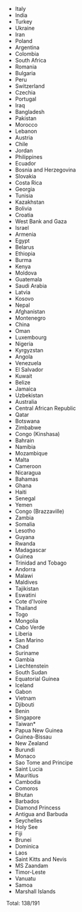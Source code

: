 * Italy
* India
* Turkey
* Ukraine
* Iran
* Poland
* Argentina
* Colombia
* South Africa
* Romania
* Bulgaria
* Peru
* Switzerland
* Czechia
* Portugal
* Iraq
* Bangladesh
* Pakistan
* Morocco
* Lebanon
* Austria
* Chile
* Jordan
* Philippines
* Ecuador
* Bosnia and Herzegovina
* Slovakia
* Costa Rica
* Georgia
* Tunisia
* Kazakhstan
* Bolivia
* Croatia
* West Bank and Gaza
* Israel
* Armenia
* Egypt
* Belarus
* Ethiopia
* Burma
* Kenya
* Moldova
* Guatemala
* Saudi Arabia
* Latvia
* Kosovo
* Nepal
* Afghanistan
* Montenegro
* China
* Oman
* Luxembourg
* Nigeria
* Kyrgyzstan
* Angola
* Venezuela
* El Salvador
* Kuwait
* Belize
* Jamaica
* Uzbekistan
* Australia
* Central African Republic
* Qatar
* Botswana
* Zimbabwe
* Congo (Kinshasa)
* Bahrain
* Namibia
* Mozambique
* Malta
* Cameroon
* Nicaragua
* Bahamas
* Ghana
* Haiti
* Senegal
* Yemen
* Congo (Brazzaville)
* Zambia
* Somalia
* Lesotho
* Guyana
* Rwanda
* Madagascar
* Guinea
* Trinidad and Tobago
* Andorra
* Malawi
* Maldives
* Tajikistan
* Eswatini
* Cote d'Ivoire
* Thailand
* Togo
* Mongolia
* Cabo Verde
* Liberia
* San Marino
* Chad
* Suriname
* Gambia
* Liechtenstein
* South Sudan
* Equatorial Guinea
* Iceland
* Gabon
* Vietnam
* Djibouti
* Benin
* Singapore
* Taiwan*
* Papua New Guinea
* Guinea-Bissau
* New Zealand
* Burundi
* Monaco
* Sao Tome and Principe
* Saint Lucia
* Mauritius
* Cambodia
* Comoros
* Bhutan
* Barbados
* Diamond Princess
* Antigua and Barbuda
* Seychelles
* Holy See
* Fiji
* Brunei
* Dominica
* Laos
* Saint Kitts and Nevis
* MS Zaandam
* Timor-Leste
* Vanuatu
* Samoa
* Marshall Islands

Total: 138/191